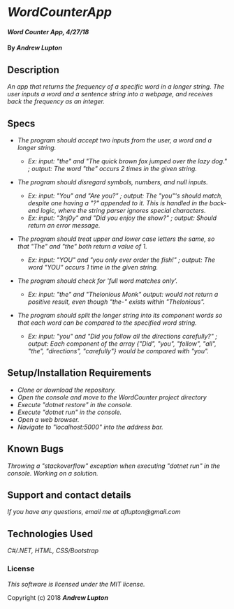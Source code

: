 # _WordCounterApp_

#### _Word Counter App, 4/27/18_

#### By _**Andrew Lupton**_

## Description

_An app that returns the frequency of a specific word in a longer string. The user inputs a word and a sentence string into a webpage, and receives back the frequency as an integer._

## Specs
* _The program should accept two inputs from the user, a word and a longer string._
  * _Ex: input: "the" and "The quick brown fox jumped over the lazy dog." ; output: The word "the" occurs 2 times in the given string._
* _The program should disregard symbols, numbers, and null inputs._
  * _Ex: input: "You" and "Are you?" ; output: The "you"'s should match, despite one having a "?" appended to it. This is handled in the back-end logic, where the string parser ignores special characters._
  * _Ex: input: "3nj0y" and "Did you enjoy the show?" ; output: Should return an error message._
* _The program should treat upper and lower case letters the same, so that "The" and "the" both return a value of 1._
  * _Ex: input: "YOU" and "you only ever order the fish!" ; output: The word "YOU" occurs 1 time in the given string._
* _The program should check for 'full word matches only'._
  * _Ex: input: "the" and "Thelonious Monk" output: would *not* return a positive result, even though "the-" exists within "Thelonious"._

* _The program should split the longer string into its component words so that each word can be compared to the specified word string._
  * _Ex: input: "you" and "Did you follow all the directions carefully?" ; output: Each component of the array {"Did", "you", "follow", "all", "the", "directions", "carefully"} would be compared with "you"._

## Setup/Installation Requirements

* _Clone or download the repository._
* _Open the console and move to the WordCounter project directory_
* _Execute "dotnet restore" in the console._
* _Execute "dotnet run" in the console._
* _Open a web browser._
* _Navigate to "localhost:5000" into the address bar._

## Known Bugs

_Throwing a "stackoverflow" exception when executing "dotnet run" in the console. Working on a solution._

## Support and contact details

_If you have any questions, email me at aflupton@gmail.com_

## Technologies Used

_C#/.NET, HTML, CSS/Bootstrap_

### License

*This software is licensed under the MIT license.*

Copyright (c) 2018 **_Andrew Lupton_**

